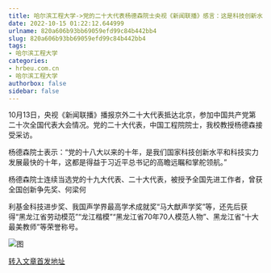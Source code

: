 ```yaml
---
title: 哈尔滨工程大学->党的二十大代表杨德森院士央视《新闻联播》感言：这是科技创新水平发展最快的十年 | hrbeu.com.cn
date: 2022-10-15 01:22:12.644999
urlname: 820a606b93bb69059efd99c84b442bb4
slug: 820a606b93bb69059efd99c84b442bb4
tags: 
- 哈尔滨工程大学
categories:
- hrbeu.com.cn
- 哈尔滨工程大学
authorbox: false
sidebar: false
---
```

  

10月13日，央视《新闻联播》播报京外二十大代表抵达北京，参加中国共产党第二十次全国代表大会情况。党的二十大代表，中国工程院院士，我校教授杨德森接受采访。

杨德森院士表示：“党的十八大以来的十年，是我们国家科技创新水平和科技实力发展最快的十年，这都是得益于习近平总书记的高瞻远瞩和掌舵领航。”

杨德森院士连续当选党的十九大代表、二十大代表，被授予全国先进工作者，曾获全国创新争先奖、何梁何
<!--more-->
利基金科技进步奖、我国声学界最高学术成就奖“马大猷声学奖”等，还先后获得“黑龙江省劳动模范”“龙江楷模”“黑龙江省70年70人模范人物”、黑龙江省“十大最美教师”等荣誉称号。

![图](http://gongxue.cn/__local/6/28/AE/6DE3D6D1460BE47BB47258E99D8_6DF4F5F1_1526B.jpg)

[转入文章首发地址](http://gongxue.cn/info/1141/73214.htm)
